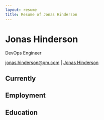 ```yaml
---
layout: resume
title: Resume of Jonas Hinderson
---
```


# Jonas Hinderson

DevOps Engineer

<div id="contact">
  <a href="mailto:jonas.hinderson@pm.com">jonas.hinderson@pm.com</a>
  |
  <i class="fa fa-linkedin"></i> <a href=" www.linkedin.com/in/jonas-hinderson-018">Jonas Hinderson</a>
</div>

## Currently

## Employment

## Education
